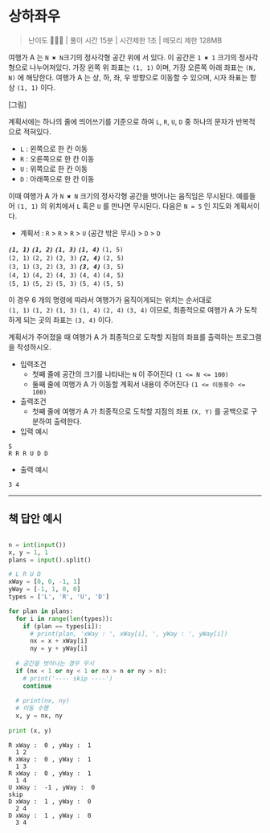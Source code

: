 # 상하좌우

> 난이도 🧡🤍🤍 | 풀이 시간 15분 | 시간제한 1초 | 메모리 제한 128MB

여행가 A 는 `N ✖ N`크기의 정사각형 공간 위에 서 있다. 이 공간은 `1 ✖ 1` 크기의 정사각형으로 나누어져있다. 가장 왼쪽 위 좌표는 `(1, 1)` 이며, 가장 오른쪽 아래 좌표는 `(N, N)` 에 해당한다. 여행가 A 는 상, 하, 좌, 우 방향으로 이동할 수 있으며, 시자 좌표는 항상 `(1, 1)` 이다. 

[그림]

계획서에는 하나의 줄에 띄어쓰기를 기준으로 하여 `L`, `R`, `U`, `D` 중 하나의 문자가 반복적으로 적혀있다.

* `L` : 왼쪽으로 한 칸 이동
* `R` : 오른쪽으로 한 칸 이동
* `U` : 위쪽으로 한 칸 이동
* `D` : 아래쪽으로 한 칸 이동

이때 여행가 A 가 `N ✖ N` 크기의 정사각형 공간을 벗어나는 움직임은 무시된다. 예를들어 `(1, 1)` 의 위치에서 `L` 혹은 `U` 를 만나면 무시된다. 다음은 `N = 5` 인 지도와 계획서이다.

* 계획서 : `R` > `R` > `R` > `U` (공간 밖은 무시) > `D` > `D`

***`(1, 1)` `(1, 2)` `(1, 3)` `(1, 4)`*** `(1, 5)` \
`(2, 1)` `(2, 2)` `(2, 3)` ***`(2, 4)`*** `(2, 5)` \
`(3, 1)` `(3, 2)` `(3, 3)` ***`(3, 4)`*** `(3, 5)` \
`(4, 1)` `(4, 2)` `(4, 3)` `(4, 4)` `(4, 5)` \
`(5, 1)` `(5, 2)` `(5, 3)` `(5, 4)` `(5, 5)` 

이 경우 6 개의 명령에 따라서 여행가가 움직이게되는 위치는 순서대로 \
`(1, 1)` `(1, 2)` `(1, 3)` `(1, 4)` `(2, 4)` `(3, 4)` 이므로, 최종적으로 여행가 A 가 도착하게 되는 곳의 좌표는 `(3, 4)` 이다. 

계획서가 주어졌을 때 여행가 A 가 최종적으로 도착할 지점의 좌표를 출력하는 프로그램을 작성하시오.

* 입력조건
  * 첫째 줄에 공간의 크기를 나타내는 `N` 이 주어진다 `(1 <= N <= 100)`
  * 둘째 줄에 여행가 A 가 이동할 계획서 내용이 주어진다 `(1 <= 이동횟수 <= 100)`
* 출력조건
  * 첫째 줄에 여행가 A 가 최종적으로 도착할 지점의 좌표 `(X, Y)` 를 공백으로 구분하여 출력한다.
* 입력 예시
```
5
R R R U D D
```
* 출력 예시
```
3 4
```

------

## 책 답안 예시

``` python

n = int(input())
x, y = 1, 1
plans = input().split()

# L R U D
xWay = [0, 0, -1, 1]
yWay = [-1, 1, 0, 0]
types = ['L', 'R', 'U', 'D']

for plan in plans:  
  for i in range(len(types)):
    if (plan == types[i]):
      # print(plan, 'xWay : ', xWay[i], ', yWay : ', yWay[i])
      nx = x + xWay[i]
      ny = y + yWay[i]
    
  # 공간을 벗어나는 경우 무시
  if (nx < 1 or ny < 1 or nx > n or ny > n):
    # print('---- skip ----')
    continue
  
  # print(nx, ny)
  # 이동 수행
  x, y = nx, ny
    
print (x, y)
```

```
R xWay :  0 , yWay :  1
  1 2
R xWay :  0 , yWay :  1
  1 3
R xWay :  0 , yWay :  1
  1 4
U xWay :  -1 , yWay :  0
skip
D xWay :  1 , yWay :  0
  2 4
D xWay :  1 , yWay :  0
  3 4
```